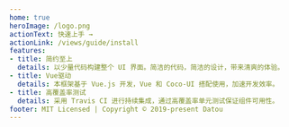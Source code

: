 ```yaml
---
home: true
heroImage: /logo.png
actionText: 快速上手 →
actionLink: /views/guide/install
features:
- title: 简约至上
  details: 以少量代码构建整个 UI 界面。简洁的代码，简洁的设计，带来清爽的体验。
- title: Vue驱动
  details: 本框架基于 Vue.js 开发，Vue 和 Coco-UI 搭配使用，加速开发效率。
- title: 高覆盖率测试
  details: 采用 Travis CI 进行持续集成，通过高覆盖率单元测试保证组件可用性。
footer: MIT Licensed | Copyright © 2019-present Datou
---
```

